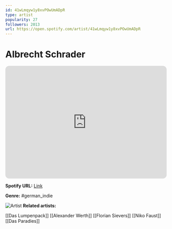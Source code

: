```yaml
---
id: 41wLmqyw1y8xvPOwUmADpR
type: artist
popularity: 27
followers: 2013
url: https://open.spotify.com/artist/41wLmqyw1y8xvPOwUmADpR
---
```

# Albrecht Schrader

<iframe style="border-radius:12px" src="https://open.spotify.com/embed/artist/41wLmqyw1y8xvPOwUmADpR" width="100%" height="352" frameBorder="0" allowfullscreen="" allow="autoplay; clipboard-write; encrypted-media; fullscreen; picture-in-picture" loading="lazy"></iframe>

**Spotify URL:** [Link](https://open.spotify.com/artist/41wLmqyw1y8xvPOwUmADpR)

**Genre:**  #german_indie

![Artist](https://i.scdn.co/image/ab6761610000e5ebd9f6bac8421888e2685e97cf)
**Related artists:**

[[Das Lumpenpack]]
[[Alexander Werth]]
[[Florian Sievers]]
[[Niko Faust]]
[[Das Paradies]]
